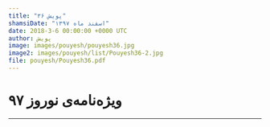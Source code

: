 ```yaml
---
title: "پویش ۳۶"
shamsiDate: "اسفند ماه ۱۳۹۷"
date: 2018-3-6 00:00:00 +0000 UTC
author: پویش
image: images/pouyesh/pouyesh36.jpg
image2: images/pouyesh/list/Pouyesh36-2.jpg
file: pouyesh/Pouyesh36.pdf
---
```


ویژه‌نامه‌ی نوروز ۹۷
===============

----
